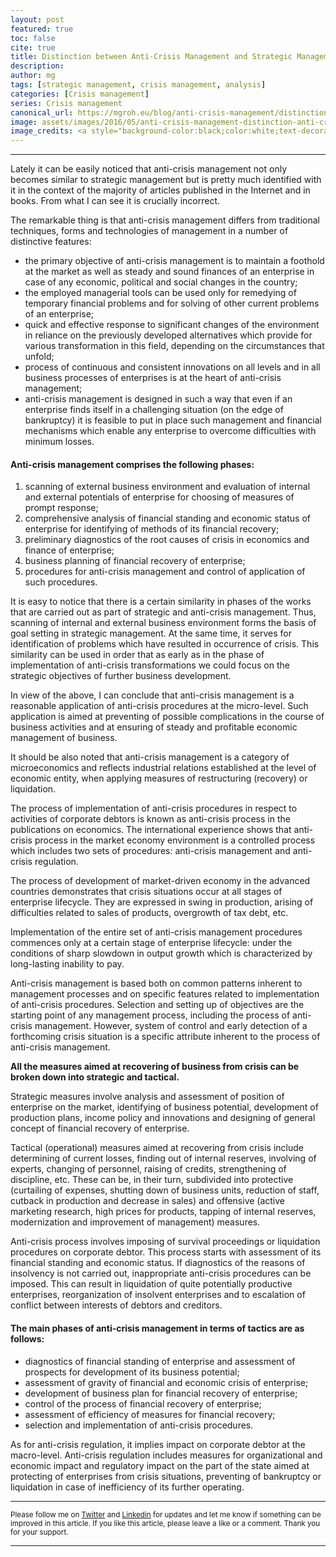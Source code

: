 ```yaml
---
layout: post
featured: true
toc: false
cite: true
title: Distinction between Anti-Crisis Management and Strategic Management
description: 
author: mg
tags: [strategic management, crisis management, analysis]
categories: [Crisis management]
series: Crisis management
canonical_url: https://mgroh.eu/blog/anti-crisis-management/distinction-anti-crisis-management-strategic-management
image: assets/images/2016/05/anti-crisis-management-distinction-anti-crisis-management-strategic-management.jpg
image_credits: <a style="background-color:black;color:white;text-decoration:none;padding:4px 6px;font-family:-apple-system, BlinkMacSystemFont, &quot;San Francisco&quot;, &quot;Helvetica Neue&quot;, Helvetica, Ubuntu, Roboto, Noto, &quot;Segoe UI&quot;, Arial, sans-serif;font-size:12px;font-weight:bold;line-height:1.2;display:inline-block;border-radius:3px" href="https://unsplash.com/@jplenio?utm_medium=referral&amp;utm_campaign=photographer-credit&amp;utm_content=creditBadge" target="_blank" rel="noopener noreferrer" title="Download free do whatever you want high-resolution photos from Johannes Plenio"><span style="display:inline-block;padding:2px 3px"><svg xmlns="http://www.w3.org/2000/svg" style="height:12px;width:auto;position:relative;vertical-align:middle;top:-2px;fill:white" viewBox="0 0 32 32"><title>unsplash-logo</title><path d="M10 9V0h12v9H10zm12 5h10v18H0V14h10v9h12v-9z"></path></svg></span><span style="display:inline-block;padding:2px 3px">Johannes Plenio</span></a>
---
```



---

Lately it can be easily noticed that anti-crisis management not only becomes similar to strategic management but is pretty much identified with it in the context of the majority of articles published in the Internet and in books. From what I can see it is crucially incorrect.

The remarkable thing is that anti-crisis management differs from traditional techniques, forms and technologies of management in a number of distinctive features:

<ul>
<li>the primary objective of anti-crisis management is to maintain a foothold at the market as well as steady and sound finances of an enterprise in case of any economic, political and social changes in the country;</li>
<li>the employed managerial tools can be used only for remedying of temporary financial problems and for solving of other current problems of an enterprise;</li>
<li>quick and effective response to significant changes of the environment in reliance on the previously developed alternatives which provide for various transformation in this field, depending on the circumstances that unfold;</li>
<li>process of continuous and consistent innovations on all levels and in all business processes of enterprises is at the heart of anti-crisis management;</li>
<li>anti-crisis management is designed in such a way that even if an enterprise finds itself in a challenging situation (on the edge of bankruptcy) it is feasible to put in place such management and financial mechanisms which enable any enterprise to overcome difficulties with minimum losses.</li>
</ul>

<h4>Anti-crisis management comprises the following phases:</h4>
<ol>
<li>scanning of external business environment and evaluation of internal and external potentials of enterprise for choosing of measures of prompt response;</li>
<li>comprehensive analysis of financial standing and economic status of enterprise for identifying of methods of its financial recovery;</li>
<li>preliminary diagnostics of the root causes of crisis in economics and finance of enterprise;</li>
<li>business planning of financial recovery of enterprise;</li>
<li>procedures for anti-crisis management and control of application of such procedures.</li>
</ol>

It is easy to notice that there is a certain similarity in phases of the works that are carried out as part of strategic and anti-crisis management. Thus, scanning of internal and external business environment forms the basis of goal setting in strategic management. At the same time, it serves for identification of problems which have resulted in occurrence of crisis. This similarity can be used in order that as early as in the phase of implementation of anti-crisis transformations we could focus on the strategic objectives of further business development.

In view of the above, I can conclude that anti-crisis management is a reasonable application of anti-crisis procedures at the micro-level. Such application is aimed at preventing of possible complications in the course of business activities and at ensuring of steady and profitable economic management of business.

It should be also noted that anti-crisis management is a category of microeconomics and reflects industrial relations established at the level of economic entity, when applying measures of restructuring (recovery) or liquidation.

The process of implementation of anti-crisis procedures in respect to activities of corporate debtors is known as anti-crisis process in the publications on economics. The international experience shows that anti-crisis process in the market economy environment is a controlled process which includes two sets of procedures: anti-crisis management and anti-crisis regulation.

The process of development of market-driven economy in the advanced countries demonstrates that crisis situations occur at all stages of enterprise lifecycle. They are expressed in swing in production, arising of difficulties related to sales of products, overgrowth of tax debt, etc.

Implementation of the entire set of anti-crisis management procedures commences only at a certain stage of enterprise lifecycle: under the conditions of sharp slowdown in output growth which is characterized by long-lasting inability to pay.

Anti-crisis management is based both on common patterns inherent to management processes and on specific features related to implementation of anti-crisis procedures. Selection and setting up of objectives are the starting point of any management process, including the process of anti-crisis management. However, system of control and early detection of a forthcoming crisis situation is a specific attribute inherent to the process of anti-crisis management.

**All the measures aimed at recovering of business from crisis can be broken down into strategic and tactical.**

Strategic measures involve analysis and assessment of position of enterprise on the market, identifying of business potential, development of production plans, income policy and innovations and designing of general concept of financial recovery of enterprise.

Tactical (operational) measures aimed at recovering from crisis include determining of current losses, finding out of internal reserves, involving of experts, changing of personnel, raising of credits, strengthening of discipline, etc. These can be, in their turn, subdivided into protective (curtailing of expenses, shutting down of business units, reduction of staff, cutback in production and decrease in sales) and offensive (active marketing research, high prices for products, tapping of internal reserves, modernization and improvement of management) measures.

Anti-crisis process involves imposing of survival proceedings or liquidation procedures on corporate debtor. This process starts with assessment of its financial standing and economic status. If diagnostics of the reasons of insolvency is not carried out, inappropriate anti-crisis procedures can be imposed. This can result in liquidation of quite potentially productive enterprises, reorganization of insolvent enterprises and to escalation of conflict between interests of debtors and creditors.

<h4>The main phases of anti-crisis management in terms of tactics are as follows:</h4>
<ul>
<li>diagnostics of financial standing of enterprise and assessment of prospects for development of its business potential;</li>
<li>assessment of gravity of financial and economic crisis of enterprise;</li>
<li>development of business plan for financial recovery of enterprise;</li>
<li>control of the process of financial recovery of enterprise;</li>
<li>assessment of efficiency of measures for financial recovery;</li>
<li>selection and implementation of anti-crisis procedures.</li>
</ul>

As for anti-crisis regulation, it implies impact on corporate debtor at the macro-level. Anti-crisis regulation includes measures for organizational and economic impact and regulatory impact on the part of the state aimed at protecting of enterprises from crisis situations, preventing of bankruptcy or liquidation in case of inefficiency of its further operating.

---

<small>Please follow me on [Twitter](https://twitter.com/mgroh_eu) and [Linkedin](https://www.linkedin.com/in/maxgroh/) for updates and let me know if something can be improved in this article. If you like this article, please leave a like or a comment. Thank you for your support.

---
